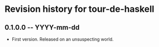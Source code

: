 # Revision history for tour-de-haskell

## 0.1.0.0 -- YYYY-mm-dd

* First version. Released on an unsuspecting world.
